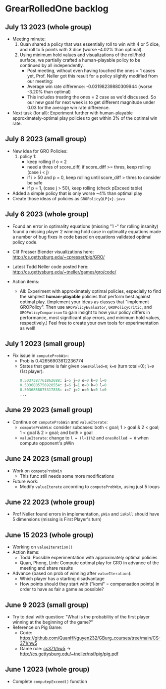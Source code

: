 # GrearRolledOne backlog

## July 13 2023 (whole group)
* Meeting minute:
    1. Quan shared a policy that was essentially roll to win with 4 or 5 dice, and roll to 5 points with 3 dice (worse -4.02% than optimal).
    1. Using minimum hold values and visualizations of the roll/hold surface, we partially crafted a human-playable policy to be continued by all independently.
        * Post meeting, without even having touched the ones = 1 cases yet, Prof. Neller got this result for a policy slightly modified from our meeting:
        * Average win rate difference: -0.03198239880309944 (worse -3.20% than optimal)
        * This includes treating the ones = 2 case as we'd discussed.  So our new goal for next week is to get different magnitude under 0.03 for the average win rate difference.
* Next task (for all): Experiment further with human-playable approximately-optimal play policies to get within 3% of the optimal win rate.


## July 8 2023 (small group)
* New idea for GRO Policies:
    1. policy 1:
        * keep rolling if o < 2
        * need a thres of score_diff, if score_diff >= thres, keep rolling (case i < j)
        * if i > 50 and p = 0, keep rolling until score_diff > thres to consider be safe
        * if p = 1, (case j > 50), keep rolling (check pExceed table)
* Added a simple policy that is only worse ~4% than optimal play
* Create those ideas of policies as `GROPolicyQLP{x}.java`

## July 6 2023 (whole group)
* Found an error in optimality equations (missing "1 -" for rolling insanity)
found a missing player 2 winning hold case in optimality equations made a number of bug fixes in code based on equations validated optimal policy code.
* Clif Presser Blender visualizations here: http://cs.gettysburg.edu/~cpresser/pig/GRO/
* Latest Todd Neller code posted here: http://cs.gettysburg.edu/~tneller/games/gro/code/

* Action items:
    * All: Experiment with approximately optimal policies, especially to find the simplest **human-playable** policies that perform best against optimal play. (Implement your ideas as classes that "implement GROPolicy". Then use `GROPolicyEvaluator`, `GROPolicyCritic`, and `GROPolicyComparison` to gain insight to how your policy differs in performance, most significant play errors, and minimum hold values, respectively.)  Feel free to create your own tools for experimentation as well!


## July 1 2023 (small group)
* Fix issue in `computeProbWin`:
    * Prob is 0.42656903612236774
    * States that game is fair given `onesRolled=0`; `k=0` (turn total=0); `l=0` (1st player):
        ```python
        0.5037387761862688: i=5 j=0 o=0 k=0 l=0
        0.5036805756920554: i=6 j=1 o=0 k=0 l=0
        0.5036858075317838: i=7 j=2 o=0 k=0 l=0
        ...
        ```

## June 29 2023 (small group)
* Continue on `computeProbWin` and `valueIterate`:
    * `computeProbWin`: consider subcases: both < goal; 1 > goal & 2 < goal; 1 < goal & 2 > goal; and both > goal
    * `valueIterate`: change to `l = (l+1)%2` and `onesRolled = 0` when compute opponent's pWin

## June 24 2023 (small group)
* Work on `computeProbWin`
    * This func still needs some more modifications
* Future work:
    * Modify `valueIterate` according to `computeProbWin`, using just 5 loops

## June 22 2023 (whole group)
* Prof Neller found errors in implementation, `pWin` and `isRoll` should have 5 dimensions (missing is First Player's turn)

## June 15 2023 (whole group)
* Working on `valueIteration()`
* Action Items:
    * Todd: Possible experimentation with approximately optimal policies
    * Quan, Phong, Linh: Compute optimal play for GRO in advance of the meeting and share results
* Advance (based on prob of winning after `valueIteration`):
    * Which player has a starting disadvantage
    * How points should they start with ("komi" = compensation points) in order to have as fair a game as possible?


## June 9 2023 (small group)
* Try to deal with question: "What is the probability of the first player winning at the beginning of the game?"
* Reference on Pig Game:
    * Code: https://github.com/QuanHNguyen232/GBurg_courses/tree/main/CS-371/hw5
    * Game rule: [cs371/hw5](http://cs.gettysburg.edu/~tneller/cs371/hw5.html) -> http://cs.gettysburg.edu/~tneller/nsf/pig/pig.pdf

## June 1 2023 (whole group)
* Complete `computepExceed()` function